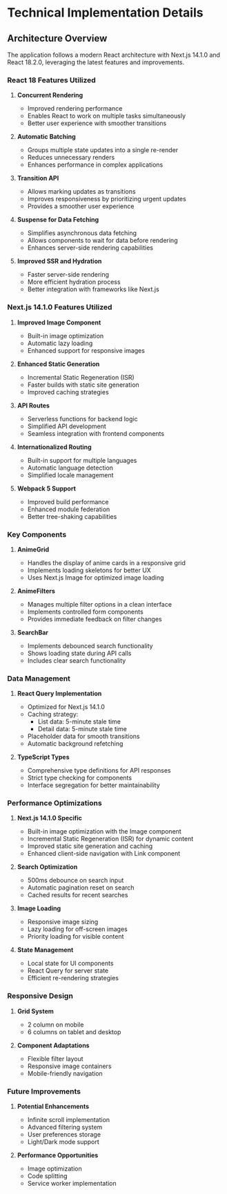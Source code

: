 # Technical Implementation Details

## Architecture Overview

The application follows a modern React architecture with Next.js 14.1.0 and React 18.2.0, leveraging the latest features and improvements.

### React 18 Features Utilized

1. **Concurrent Rendering**
   - Improved rendering performance
   - Enables React to work on multiple tasks simultaneously
   - Better user experience with smoother transitions

2. **Automatic Batching**
   - Groups multiple state updates into a single re-render
   - Reduces unnecessary renders
   - Enhances performance in complex applications

3. **Transition API**
   - Allows marking updates as transitions
   - Improves responsiveness by prioritizing urgent updates
   - Provides a smoother user experience

4. **Suspense for Data Fetching**
   - Simplifies asynchronous data fetching
   - Allows components to wait for data before rendering
   - Enhances server-side rendering capabilities

5. **Improved SSR and Hydration**
   - Faster server-side rendering
   - More efficient hydration process
   - Better integration with frameworks like Next.js

### Next.js 14.1.0 Features Utilized

1. **Improved Image Component**
   - Built-in image optimization
   - Automatic lazy loading
   - Enhanced support for responsive images

2. **Enhanced Static Generation**
   - Incremental Static Regeneration (ISR)
   - Faster builds with static site generation
   - Improved caching strategies

3. **API Routes**
   - Serverless functions for backend logic
   - Simplified API development
   - Seamless integration with frontend components

4. **Internationalized Routing**
   - Built-in support for multiple languages
   - Automatic language detection
   - Simplified locale management

5. **Webpack 5 Support**
   - Improved build performance
   - Enhanced module federation
   - Better tree-shaking capabilities

### Key Components

1. **AnimeGrid**
   - Handles the display of anime cards in a responsive grid
   - Implements loading skeletons for better UX
   - Uses Next.js Image for optimized image loading

2. **AnimeFilters**
   - Manages multiple filter options in a clean interface
   - Implements controlled form components
   - Provides immediate feedback on filter changes

3. **SearchBar**
   - Implements debounced search functionality
   - Shows loading state during API calls
   - Includes clear search functionality

### Data Management

1. **React Query Implementation**
   - Optimized for Next.js 14.1.0
   - Caching strategy:
     - List data: 5-minute stale time
     - Detail data: 5-minute stale time
   - Placeholder data for smooth transitions
   - Automatic background refetching

2. **TypeScript Types**
   - Comprehensive type definitions for API responses
   - Strict type checking for components
   - Interface segregation for better maintainability

### Performance Optimizations

1. **Next.js 14.1.0 Specific**
   - Built-in image optimization with the Image component
   - Incremental Static Regeneration (ISR) for dynamic content
   - Improved static site generation and caching
   - Enhanced client-side navigation with Link component

2. **Search Optimization**
   - 500ms debounce on search input
   - Automatic pagination reset on search
   - Cached results for recent searches

3. **Image Loading**
   - Responsive image sizing
   - Lazy loading for off-screen images
   - Priority loading for visible content

4. **State Management**
   - Local state for UI components
   - React Query for server state
   - Efficient re-rendering strategies

### Responsive Design

1. **Grid System**
   - 2 column on mobile
   - 6 columns on tablet and desktop

2. **Component Adaptations**
   - Flexible filter layout
   - Responsive image containers
   - Mobile-friendly navigation

### Future Improvements

1. **Potential Enhancements**
   - Infinite scroll implementation
   - Advanced filtering system
   - User preferences storage
   - Light/Dark mode support

2. **Performance Opportunities**
   - Image optimization
   - Code splitting
   - Service worker implementation
